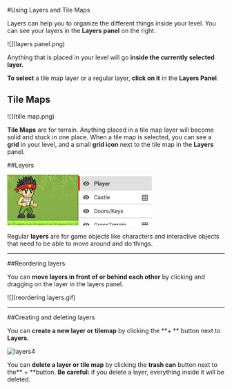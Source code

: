 #Using Layers and Tile Maps

Layers can help you to organize the different things inside your level. You can see your layers in the **Layers panel** on the right.

![](layers panel.png)

Anything that is placed in your level will go **inside the currently selected layer.**

**To select** a tile map layer or a regular layer, **click on it** in the **Layers Panel**.


## Tile Maps

![](tille map.png)

**Tile Maps** are for terrain. Anything placed in a tile map layer will become solid and stuck in one place. When a tile map is selected, you can see a **grid** in your level, and a small **grid icon** next to the tile map in the **Layers** panel.

##Layers

![](layer.png)

Regular **layers** are for game objects like characters and interactive objects that need to be able to move around and do things. 


---

##Reordering layers

You can **move layers in front of or behind each other** by clicking and dragging on the layer in the layers panel.

![](reordering layers.gif)


---

##Creating and deleting layers

You can **create a new layer or tilemap** by clicking the **+ ** button next to **Layers.** 

![layers4](assets/layers4.jpeg)

You can **delete a layer or tile map** by clicking the **trash can** button next to the** + **button. **Be careful:** if you delete a layer, everything inside it will be deleted.